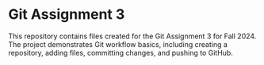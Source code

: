 # Git Assignment 3
This repository contains files created for the Git Assignment 3 for Fall 2024. The project demonstrates Git workflow basics, including creating a repository, adding files, committing changes, and pushing to GitHub.
